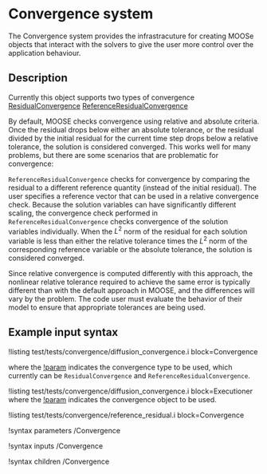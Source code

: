 # Convergence system

The Convergence system provides the infrastracuture for creating MOOSe objects that interact with the solvers to give the user more control over the application behaviour. 

## Description

Currently this object supports two types of convergence
[ResidualConvergence](syntax/Convergence/ResidualConvergence.md)
[ReferenceResidualConvergence](syntax/Convergence/ReferenceResidualConvergence.md)

By default, MOOSE checks convergence using relative and absolute criteria. Once the residual drops
below either an absolute tolerance, or the residual divided by the initial residual for the current
time step drops below a relative tolerance, the solution is considered converged. This works well for
many problems, but there are some scenarios that are problematic for convergence:

`ReferenceResidualConvergence` checks for convergence by comparing the residual to a different
reference quantity (instead of the initial residual). The user specifies a reference vector that can be used in
a relative convergence check. Because the solution variables can have significantly different
scaling, the convergence check performed in `ReferenceResidualConvergence` checks convergence of the
solution variables individually. When the $L^2$ norm of the residual for each solution variable is
less than either the relative tolerance times the $L^2$ norm of the corresponding reference variable
or the absolute tolerance, the solution is considered converged.

Since relative convergence is computed differently with this approach, the nonlinear relative
tolerance required to achieve the same error is typically different than with the default approach in
MOOSE, and the differences will vary by the problem. The code user must evaluate the behavior of
their model to ensure that appropriate tolerances are being used.


## Example input syntax

!listing test/tests/convergence/diffusion_convergence.i block=Convergence

where the [!param](/Convergence/type) indicates the convergence type to be used, which currently can be `ResidualConvergence` and `ReferenceResidualConvergence`.

!listing test/tests/convergence/diffusion_convergence.i block=Executioner
where the [!param](/Executioner/nonlinear_convergence) indicates the convergence object to be used.

!listing test/tests/convergence/reference_residual.i block=Convergence

!syntax parameters /Convergence

!syntax inputs /Convergence

!syntax children /Convergence
